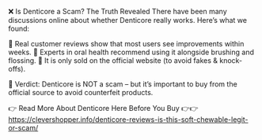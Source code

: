 ❌ Is Denticore a Scam? The Truth Revealed
There have been many discussions online about whether Denticore really works. Here’s what we found:

🔹 Real customer reviews show that most users see improvements within weeks.
🔹 Experts in oral health recommend using it alongside brushing and flossing.
🔹 It is only sold on the official website (to avoid fakes & knock-offs).

📌 Verdict: Denticore is NOT a scam – but it’s important to buy from the official source to avoid counterfeit products.

👉 Read More About Denticore Here Before You Buy 👉👉 https://clevershopper.info/denticore-reviews-is-this-soft-chewable-legit-or-scam/
